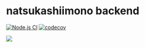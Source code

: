 # natsukashiimono backend

[![Node.js CI](https://github.com/konabe/natsukashiimono/actions/workflows/ci.yml/badge.svg)](https://github.com/konabe/natsukashiimono/actions/workflows/ci.yml)
[![codecov](https://codecov.io/gh/konabe/natsukashiimono/branch/main/graph/badge.svg?token=KmjOeRKb0f)](https://codecov.io/gh/konabe/natsukashiimono)

![](https://codecov.io/gh/konabe/natsukashiimono/branch/main/graphs/icicle.svg?token=KmjOeRKb0f)
